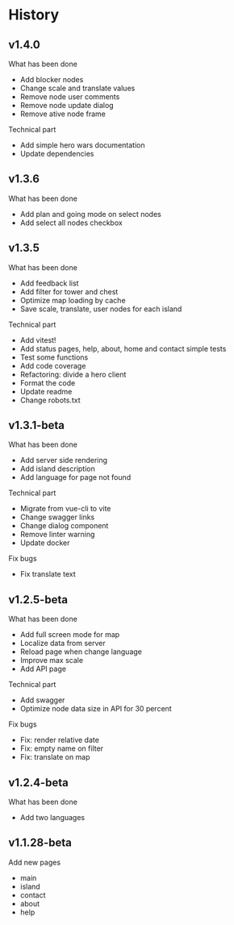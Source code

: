 # History

## v1.4.0

What has been done

* Add blocker nodes
* Change scale and translate values
* Remove node user comments
* Remove node update dialog
* Remove ative node frame

Technical part

* Add simple hero wars documentation
* Update dependencies


## v1.3.6

What has been done

* Add plan and going mode on select nodes
* Add select all nodes checkbox


## v1.3.5

What has been done

* Add feedback list
* Add filter for tower and chest
* Optimize map loading by cache
* Save scale, translate, user nodes for each island

Technical part

* Add vitest!
* Add status pages, help, about, home and contact simple tests
* Test some functions
* Add code coverage
* Refactoring: divide a hero client
* Format the code
* Update readme
* Change robots.txt


## v1.3.1-beta

What has been done

* Add server side rendering
* Add island description
* Add language for page not found

Technical part

* Migrate from vue-cli to vite
* Change swagger links
* Change dialog component
* Remove linter warning
* Update docker

Fix bugs

* Fix translate text


## v1.2.5-beta

What has been done

* Add full screen mode for map
* Localize data from server
* Reload page when change language
* Improve max scale
* Add API page

Technical part

* Add swagger
* Optimize node data size in API for 30 percent

Fix bugs

* Fix: render relative date
* Fix: empty name on filter
* Fix: translate on map


## v1.2.4-beta

What has been done

* Add two languages


## v1.1.28-beta

Add new pages

* main
* island
* contact
* about
* help
